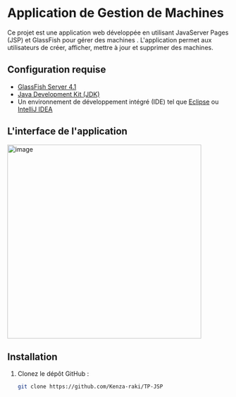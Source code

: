 # Application de Gestion de Machines 

Ce projet est une application web développée en utilisant JavaServer Pages (JSP) et GlassFish pour gérer des machines . L'application permet aux utilisateurs de créer, afficher, mettre à jour et supprimer des machines.

## Configuration requise

- [GlassFish Server 4.1](https://javaee.github.io/glassfish/)
- [Java Development Kit (JDK)](https://www.oracle.com/java/technologies/javase-downloads.html)
- Un environnement de développement intégré (IDE) tel que [Eclipse](https://www.eclipse.org/downloads/) ou [IntelliJ IDEA](https://www.jetbrains.com/idea/download/)

## L'interface de l'application

<img width="440" alt="image" src="https://github.com/Kenza-raki/TP-JSP/assets/116951093/6915b72e-e77d-4e5c-9391-0f933b9a681a">



## Installation

1. Clonez le dépôt GitHub :

   ```bash
   git clone https://github.com/Kenza-raki/TP-JSP 
